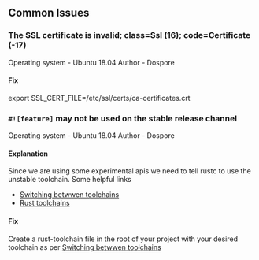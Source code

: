 ## Common Issues


### The SSL certificate is invalid; class=Ssl (16); code=Certificate (-17)
Operating system - Ubuntu 18.04
Author - Dospore

#### Fix
export SSL_CERT_FILE=/etc/ssl/certs/ca-certificates.crt


### `#![feature]` may not be used on the stable release channel
Operating system - Ubuntu 18.04
Author - Dospore

#### Explanation
Since we are using some experimental apis we need to tell rustc to use the unstable toolchain.
Some helpful links
- [Switching betwwen toolchains](https://stackoverflow.com/questions/58226545/how-to-switch-between-rust-toolchains)
- [Rust toolchains](https://doc.rust-lang.org/book/appendix-07-nightly-rust.html)

#### Fix
Create a rust-toolchain file in the root of your project with your desired toolchain as per [Switching betwwen toolchains](https://stackoverflow.com/questions/58226545/how-to-switch-between-rust-toolchains)